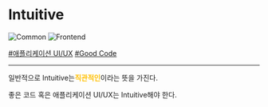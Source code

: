 # Intuitive

![Common](https://raw.githubusercontent.com/meotitda/DICTIONARY/master/2TAT1C/Label_Common.png)
![Frontend](https://raw.githubusercontent.com/meotitda/DICTIONARY/master/2TAT1C/Label_Frontend.png)

<a href="">#애플리케이션 UI/UX</a>
<a href="https://www.google.com/search?sxsrf=ALeKk03gBy-00BcceoMFwloPi6_LAq6ZJQ%3A1604564631042&ei=l7ajX_KHAtnW-QbywY9w&q=Good+code+Intuitive&oq=Good+code+Intuitive&gs_lcp=CgZwc3ktYWIQAzIICAAQyQMQywEyAggAMgIIADICCAAyAggAMgIIADICCAAyAggAMgIIADICCAA6BAgAEEc6BAgjECc6CAgAEMkDEJECOgUIABCRAjoECAAQQzoHCAAQyQMQQzoHCC4QyQMQQzoCCC46BAguEEM6BQgAEMsBOgUILhDLAVDB9AVY9f8FYPOABmgAcAR4AIABiwGIAdsJkgEEMC4xMJgBAKABAaABAqoBB2d3cy13aXrIAQjAAQE&sclient=psy-ab&ved=0ahUKEwiyr-iG_ersAhVZa94KHfLgAw4Q4dUDCA0&uact=5">#Good Code</a>

---

일반적으로 Intuitive는<span style="color:#FFBF00; font-weight:bold;">직관적인</span>이라는 뜻을 가진다.

좋은 코드 혹은 애플리케이션 UI/UX는 Intuitive해야 한다.
